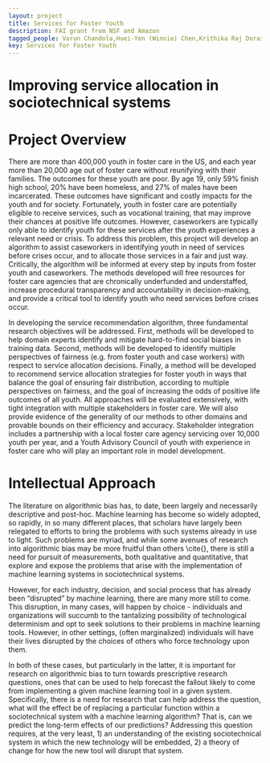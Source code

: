 ```yaml
---
layout: project
title: Services for Foster Youth
description: FAI grant from NSF and Amazon
tagged_people: Varun Chandola,Huei-Yen (Winnie) Chen,Krithika Raj Dorai Raj,Yuhao Du,Yanbo Guo,Seventy Hall,Jacqueline Hannan,Prakshal Jain,Isys Johnson,Kenneth Joseph,Hope Kara,Atri Rudra,Melanie Sage,Hannah Wilcox,Connor Wurst,Jason Yan,Rodriguez Maria Y
key: Services for Foster Youth
---
```


# Improving service allocation in sociotechnical systems
# Project Overview 
There are more than 400,000 youth in foster care in the US, and each year more than 20,000 age out of foster care without reunifying with their families. The outcomes for these youth are poor. By age 19, only 59% finish high school, 20% have been homeless, and 27% of males have been incarcerated. These outcomes have significant and costly impacts for the youth and for society. Fortunately, youth in foster care are potentially eligible to receive services, such as vocational training, that may improve their chances at positive life outcomes. However, caseworkers are typically only able to identify youth for these services after the youth experiences a relevant need or crisis. To address this problem, this project will develop an algorithm to assist caseworkers in identifying youth in need of services before crises occur, and to allocate those services in a fair and just way. Critically, the algorithm will be informed at every step by inputs from foster youth and caseworkers. The methods developed will free resources for foster care agencies that are chronically underfunded and understaffed, increase procedural transparency and accountability in decision-making, and provide a critical tool to identify youth who need services before crises occur.

In developing the service recommendation algorithm, three fundamental research objectives will be addressed. First, methods will be developed to help domain experts identify and mitigate hard-to-find social biases in training data. Second, methods will be developed to identify multiple perspectives of fairness (e.g. from foster youth and case workers) with respect to service allocation decisions. Finally, a method will be developed to recommend service allocation strategies for foster youth in ways that balance the goal of ensuring fair distribution, according to multiple perspectives on fairness, and the goal of increasing the odds of positive life outcomes of all youth. All approaches will be evaluated extensively, with tight integration with multiple stakeholders in foster care. We will also provide evidence of the generality of our methods to other domains and provable bounds on their efficiency and accuracy. Stakeholder integration includes a partnership with a local foster care agency servicing over 10,000 youth per year, and a Youth Advisory Council of youth with experience in foster care who will play an important role in model development.


# Intellectual Approach 

The literature on algorithmic bias has, to date, been largely and necessarily descriptive and post-hoc. Machine learning has become so widely adopted, so rapidly, in so many different places, that scholars have largely been relegated to efforts to bring the problems with such systems already in use to light.  Such problems are myriad, and while some avenues of research into algorithmic bias may be more fruitful than others \cite{}, there is still a need for pursuit of measurements, both qualitative and quantitative, that explore and expose the problems that arise with the implementation of machine learning systems in sociotechnical systems.

However, for each industry, decision, and social process that has already been “disrupted” by machine learning, there are many more still to come.  This disruption, in many cases, will happen by choice - individuals and organizations will succumb to the tantalizing possibility of technological determinism and opt to seek solutions to their problems in machine learning tools.  However, in other settings, (often marginalized) individuals will have their lives disrupted by the choices of others who force technology upon them.  

In both of these cases, but particularly in the latter, it is important for research on algorithmic bias to turn towards prescriptive research questions, ones that can be used to help forecast the fallout likely to come from implementing a given machine learning tool in a given system. Specifically, there is a need for research that can help address the question, what will the effect be of replacing a particular function within a sociotechnical system with a machine learning algorithm? That is, can we predict the long-term effects of our predictions? Addressing this question requires, at the very least, 1) an understanding of the existing sociotechnical system in which the new technology will be embedded, 2) a theory of change for how the new tool will disrupt that system.  


